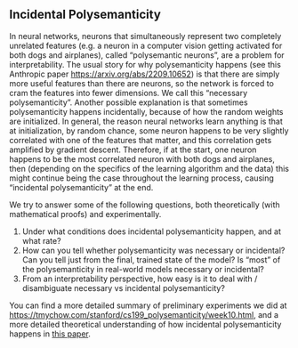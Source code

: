 ## Incidental Polysemanticity

In neural networks, neurons that simultaneously represent two completely unrelated features (e.g. a neuron in a computer vision getting activated for both dogs and airplanes), called “polysemantic neurons”, are a problem for interpretability. The usual story for why polysemanticity happens (see this Anthropic paper https://arxiv.org/abs/2209.10652) is that there are simply more useful features than there are neurons, so the network is forced to cram the features into fewer dimensions. We call this “necessary polysemanticity”.
Another possible explanation is that sometimes polysemanticity happens incidentally, because of how the random weights are initialized. In general, the reason neural networks learn anything is that at initialization, by random chance, some neuron happens to be very slightly correlated with one of the features that matter, and this correlation gets amplified by gradient descent. Therefore, if at the start, one neuron happens to be the most correlated neuron with both dogs and airplanes, then (depending on the specifics of the learning algorithm and the data) this might continue being the case throughout the learning process, causing “incidental polysemanticity” at the end.

We try to answer some of the following questions, both theoretically (with mathematical proofs) and experimentally.

1. Under what conditions does incidental polysemanticity happen, and at what rate?
2. How can you tell whether polysemanticity was necessary or incidental? Can you tell just from the final, trained state of the model? Is “most” of the polysemanticity in real-world models necessary or incidental?
3. From an interpretability perspective, how easy is it to deal with / disambiguate necessary vs incidental polysemanticity?

You can find a more detailed summary of preliminary experiments we did at https://tmychow.com/stanford/cs199_polysemanticity/week10.html, and a more detailed theoretical understanding of how incidental polysemanticity happens in [this paper](https://arxiv.org/abs/2312.03096).
